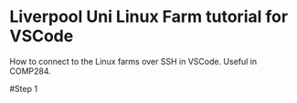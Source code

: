 # Liverpool Uni Linux Farm tutorial for VSCode
How to connect to the Linux farms over SSH in VSCode. Useful in COMP284.

#Step 1



